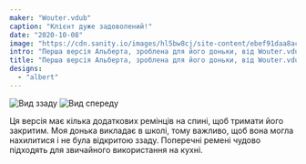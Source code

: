 ```yaml
---
maker: "Wouter.vdub"
caption: "Клієнт дуже задоволений!"
date: "2020-10-08"
image: "https://cdn.sanity.io/images/hl5bw8cj/site-content/ebef91daa8acf992f814415e610a655a03278186-1200x1600.jpg"
intro: "Перша версія Альберта, зроблена для його доньки, від Wouter.vdub"
title: "Перша версія Альберта, зроблена для його доньки, від Wouter.vdub"
designs:
  - "albert"
---
```


![Вид ззаду ](https://posts.freesewing.org/uploads/albert_by_wouter_albert_back_846f1b89ac.jpg "Вид ззаду ") ![Вид спереду](https://posts.freesewing.org/uploads/albert_by_wouter_albert_side_8505eb3b84.jpg "Вид спереду")

Ця версія має кілька додаткових ремінців на спині, щоб тримати його закритим. Моя донька викладає в школі, тому важливо, щоб вона могла нахилитися і не була відкритою ззаду. Поперечні ремені чудово підходять для звичайного використання на кухні.
